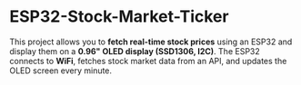 # ESP32-Stock-Market-Ticker
This project allows you to **fetch real-time stock prices** using an ESP32 and display them on a **0.96" OLED display (SSD1306, I2C)**. The ESP32 connects to **WiFi**, fetches stock market data from an API, and updates the OLED screen every minute.
